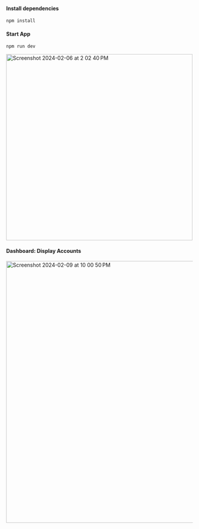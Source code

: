 #### Install dependencies
```
npm install
```

#### Start App

```
npm run dev
```
<img width="503" alt="Screenshot 2024-02-06 at 2 02 40 PM" src="https://github.com/ngonzalez/accounts-manager/assets/26479/05a1f1ee-044b-44b0-b2b6-9c16fa88bcbf">

#### Dashboard: Display Accounts

<img width="707" alt="Screenshot 2024-02-09 at 10 00 50 PM" src="https://github.com/ngonzalez/accounts-manager/assets/26479/7ad7cac6-0f85-4052-9c89-143ef6351eda">
